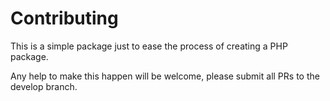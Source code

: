 # Contributing

This is a simple package just to ease the process of creating a PHP package.

Any help to make this happen will be welcome, please submit all PRs to the develop branch.
